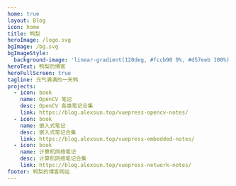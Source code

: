 ```yaml
---
home: true
layout: Blog
icon: home
title: 鸭梨
heroImage: /logo.svg
bgImage: /bg.svg
bgImageStyle:
  background-image: 'linear-gradient(120deg, #fccb90 0%, #d57eeb 100%)'
heroText: 鸭梨的博客
heroFullScreen: true
tagline: 元气满满的一天鸭
projects:
  - icon: book
    name: OpenCV 笔记
    desc: OpenCV 各类笔记合集
    link: https://blog.alexsun.top/vuepress-opencv-notes/
  - icon: book
    name: 嵌入式笔记
    desc: 嵌入式笔记合集
    link: https://blog.alexsun.top/vuepress-embedded-notes/
  - icon: book
    name: 计算机网络笔记
    desc: 计算机网络笔记合集
    link: https://blog.alexsun.top/vuepress-network-notes/
footer: 鸭梨的博客网站
---
```

